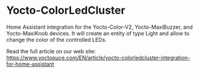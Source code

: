# Yocto-ColorLedCluster

Home Assistant integration for the Yocto-Color-V2, Yocto-MaxiBuzzer, and Yocto-MaxiKnob devices.
It will create an entity of type Light and allow to change the color of the controlled LEDs.

Read the full article on our web site: https://www.yoctopuce.com/EN/article/yocto-colorledcluster-integration-for-home-assistant
